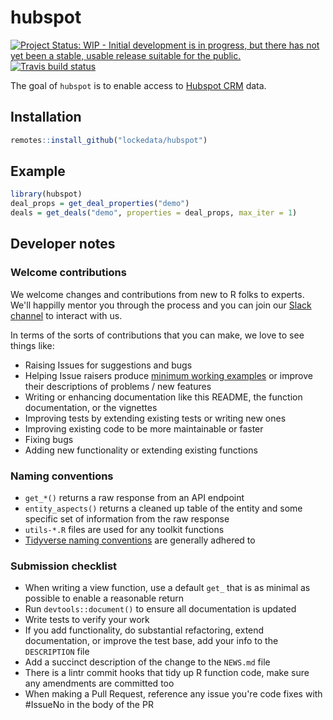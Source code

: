 
<!-- README.md is generated from README.Rmd. Please edit that file -->
hubspot
=======

<!-- badges: start -->
[![Project Status: WIP - Initial development is in progress, but there has not yet been a stable, usable release suitable for the public.](https://www.repostatus.org/badges/latest/wip.svg)](https://www.repostatus.org/#wip) [![Travis build status](https://travis-ci.org/lockedata/hubspot.svg?branch=master)](https://travis-ci.org/lockedata/hubspot) <!-- badges: end -->

The goal of `hubspot` is to enable access to [Hubspot CRM](//hubspot.com) data.

Installation
------------

``` r
remotes::install_github("lockedata/hubspot")
```

Example
-------

``` r
library(hubspot)
deal_props = get_deal_properties("demo")
deals = get_deals("demo", properties = deal_props, max_iter = 1)
```

Developer notes
---------------

### Welcome contributions

We welcome changes and contributions from new to R folks to experts. We'll happilly mentor you through the process and you can join our [Slack channel](https://join.slack.com/t/lockedata/shared_invite/enQtMjkwNjY3ODkwMzg2LTI1OGU1NTM3ZGIyZGFiNTdlODI3MzU2N2ZlNDczMjM4M2U2OWVmNDMzZTQ1ZGNlZDQ3MGM2MGVjMjI2MWIyMjI) to interact with us.

In terms of the sorts of contributions that you can make, we love to see things like:

-   Raising Issues for suggestions and bugs
-   Helping Issue raisers produce [minimum working examples](https://www.jessemaegan.com/post/so-you-ve-been-asked-to-make-a-reprex/) or improve their descriptions of problems / new features
-   Writing or enhancing documentation like this README, the function documentation, or the vignettes
-   Improving tests by extending existing tests or writing new ones
-   Improving existing code to be more maintainable or faster
-   Fixing bugs
-   Adding new functionality or extending existing functions

### Naming conventions

-   `get_*()` returns a raw response from an API endpoint
-   `entity_aspects()` returns a cleaned up table of the entity and some specific set of information from the raw response
-   `utils-*.R` files are used for any toolkit functions
-   [Tidyverse naming conventions](//style.tidyverse.org/functions.html#naming) are generally adhered to

### Submission checklist

-   When writing a view function, use a default `get_` that is as minimal as possible to enable a reasonable return
-   Run `devtools::document()` to ensure all documentation is updated
-   Write tests to verify your work
-   If you add functionality, do substantial refactoring, extend documentation, or improve the test base, add your info to the `DESCRIPTION` file
-   Add a succinct description of the change to the `NEWS.md` file
-   There is a lintr commit hooks that tidy up R function code, make sure any amendments are committed too
-   When making a Pull Request, reference any issue you're code fixes with \#IssueNo in the body of the PR
